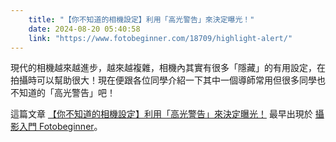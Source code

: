 ```yaml
---
    title: "【你不知道的相機設定】利用「高光警告」來決定曝光！"
    date: 2024-08-20 05:40:58
    link: "https://www.fotobeginner.com/18709/highlight-alert/"
---
```


<p>現代的相機越來越進步，越來越複雜，相機內其實有很多「隱藏」的有用設定，在拍攝時可以幫助很大！現在便跟各位同學介紹一下其中一個導師常用但很多同學也不知道的「高光警告」吧！</p>
<p>這篇文章 <a href="https://www.fotobeginner.com/18709/highlight-alert/">【你不知道的相機設定】利用「高光警告」來決定曝光！</a> 最早出現於 <a href="https://www.fotobeginner.com">攝影入門 Fotobeginner</a>。</p>
